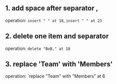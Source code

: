 ## 1. add space after separator ,

operation: `insert " " at 18`, `insert " " at 23`

## 2. delete one item and separator 

operation: `delete "BoB," at 18`

## 3. replace 'Team' with 'Members'

operation: `replace "Team" with "Members" at 6
